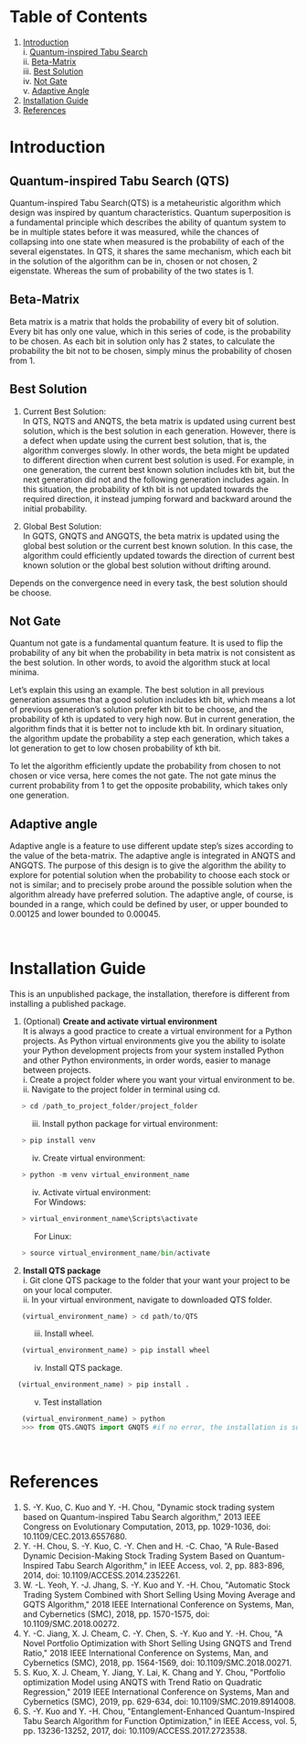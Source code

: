# Table of Contents
1. [Introduction](#introduction)
   <br>i. [Quantum-inspired Tabu Search](#quantum-inspired-tabu-search-qts) 
   <br>ii. [Beta-Matrix](#beta-matrix)
   <br>iii. [Best Solution](#best-solution)
   <br>iv. [Not Gate](#not-gate)
   <br>v. [Adaptive Angle](#adaptive-angle)
2. [Installation Guide](#installation-guide)
3. [References](#references)

# Introduction
## Quantum-inspired Tabu Search (QTS)

Quantum-inspired Tabu Search(QTS) is a metaheuristic algorithm which design was inspired by quantum characteristics. Quantum superposition is a fundamental principle which describes the ability of quantum system to be in multiple states before it was measured, while the chances of collapsing into one state when measured is the probability of each of the several eigenstates. In QTS, it shares the same mechanism, which each bit in the solution of the algorithm can be in, chosen or not chosen, 2 eigenstate. Whereas the sum of probability of the two states is 1.

## Beta-Matrix

Beta matrix is a matrix that holds the probability of every bit of solution. Every bit has only one value, which in this series of code, is the probability to be chosen. As each bit in solution only has 2 states, to calculate the probability the bit not to be chosen, simply minus the probability of chosen from 1.

## Best Solution

1. Current Best Solution: <br>
   In QTS, NQTS and ANQTS, the beta matrix is updated using current best solution, which is the best solution in each generation. However, there is a defect when update using the current best solution, that is, the algorithm converges slowly. In other words, the beta might be updated to different direction when current best solution is used. For example, in one generation, the current best known solution includes kth bit, but the next generation did not and the following generation includes again. In this situation, the probability of kth bit is not updated towards the required direction, it instead jumping forward and backward around the initial probability.
   
2. Global Best Solution: <br>
   In GQTS, GNQTS and ANGQTS, the beta matrix is updated using the global best solution or the current best known solution. In this case, the algorithm could efficiently updated towards the direction of current best known solution or the global best solution without drifting around.

Depends on the convergence need in every task, the best solution should be choose.

## Not Gate
Quantum not gate is a fundamental quantum feature. It is used to flip the probability of any bit when the probability in beta matrix is not consistent as the best solution. In other words, to avoid the algorithm stuck at local minima. 

Let’s explain this using an example. The best solution in all previous generation assumes that a good solution includes kth bit, which means a lot of previous generation’s solution prefer kth bit to be choose, and the probability of kth is updated to very high now. But in current generation, the algorithm finds that it is better not to include kth bit. In ordinary situation, the algorithm update the probability a step each generation, which takes a lot generation to get to low chosen probability of kth bit. 

To let the algorithm efficiently update the probability from chosen to not chosen or vice versa, here comes the not gate. The not gate minus the current probability from 1 to get the opposite probability, which takes only one generation.

## Adaptive angle
Adaptive angle is a feature to use different update step’s sizes according to the value of the beta-matrix. The adaptive angle is integrated in ANQTS and ANGQTS. The purpose of this design is to give the algorithm the ability to explore for potential solution when the probability to choose each stock or not is similar; and to precisely probe around the possible solution when the algorithm already have preferred solution. The adaptive angle, of course, is bounded in a range, which could be defined by user, or upper bounded to 0.00125 and lower bounded to 0.00045.

<br>

# Installation Guide
This is an unpublished package, the installation, therefore is different from installing a published package.

1. (Optional) **Create and activate virtual environment** <br>
It is always a good practice to create a virtual environment for a Python projects. As Python virtual environments give you the ability to isolate your Python development projects from your system installed Python and other Python environments, in order words, easier to manage between projects.  <br>
i. Create a project folder where you want your virtual environment to be. <br>
ii. Navigate to the project folder in terminal using cd.
```python
   > cd /path_to_project_folder/project_folder
```
&nbsp;&nbsp;&nbsp;&nbsp;&nbsp;&nbsp;&nbsp;&nbsp;&nbsp;&nbsp;iii. Install python package for virtual environment: <br>
 ```python
    > pip install venv
```
&nbsp;&nbsp;&nbsp;&nbsp;&nbsp;&nbsp;&nbsp;&nbsp;&nbsp;&nbsp;iv. Create virtual environment: <br>
```python
   > python -m venv virtual_environment_name
```
&nbsp;&nbsp;&nbsp;&nbsp;&nbsp;&nbsp;&nbsp;&nbsp;&nbsp;&nbsp;iv. Activate virtual environment:<br>
&nbsp;&nbsp;&nbsp;&nbsp;&nbsp;&nbsp;&nbsp;&nbsp;&nbsp;&nbsp; For Windows:
```python
   > virtual_environment_name\Scripts\activate
```
&nbsp;&nbsp;&nbsp;&nbsp;&nbsp;&nbsp;&nbsp;&nbsp;&nbsp;&nbsp; For Linux:
```python
   > source virtual_environment_name/bin/activate
```
2. **Install QTS package** <br>
i. Git clone QTS package to the folder that your want your project to be on your local computer. <br>
ii. In your virtual environment, navigate to downloaded QTS folder.
```python
   (virtual_environment_name) > cd path/to/QTS
```
&nbsp;&nbsp;&nbsp;&nbsp;&nbsp;&nbsp;&nbsp;&nbsp;&nbsp;&nbsp; iii. Install wheel.
```python
   (virtual_environment_name) > pip install wheel
```
&nbsp;&nbsp;&nbsp;&nbsp;&nbsp;&nbsp;&nbsp;&nbsp;&nbsp;&nbsp; iv. Install QTS package.
```python
  (virtual_environment_name) > pip install .
```
&nbsp;&nbsp;&nbsp;&nbsp;&nbsp;&nbsp;&nbsp;&nbsp;&nbsp;&nbsp; v. Test installation
```python
   (virtual_environment_name) > python
   >>> from QTS.GNQTS import GNQTS #if no error, the installation is successful
```
<br>

# References
1. S. -Y. Kuo, C. Kuo and Y. -H. Chou, "Dynamic stock trading system based on Quantum-inspired Tabu Search algorithm," 2013 IEEE Congress on Evolutionary Computation, 2013, pp. 1029-1036, doi: 10.1109/CEC.2013.6557680.
2. Y. -H. Chou, S. -Y. Kuo, C. -Y. Chen and H. -C. Chao, "A Rule-Based Dynamic Decision-Making Stock Trading System Based on Quantum-Inspired Tabu Search Algorithm," in IEEE Access, vol. 2, pp. 883-896, 2014, doi: 10.1109/ACCESS.2014.2352261.
3. W. -L. Yeoh, Y. -J. Jhang, S. -Y. Kuo and Y. -H. Chou, "Automatic Stock Trading System Combined with Short Selling Using Moving Average and GQTS Algorithm," 2018 IEEE International Conference on Systems, Man, and Cybernetics (SMC), 2018, pp. 1570-1575, doi: 10.1109/SMC.2018.00272.
4. Y. -C. Jiang, X. J. Cheam, C. -Y. Chen, S. -Y. Kuo and Y. -H. Chou, "A Novel Portfolio Optimization with Short Selling Using GNQTS and Trend Ratio," 2018 IEEE International Conference on Systems, Man, and Cybernetics (SMC), 2018, pp. 1564-1569, doi: 10.1109/SMC.2018.00271.
5. S. Kuo, X. J. Cheam, Y. Jiang, Y. Lai, K. Chang and Y. Chou, "Portfolio optimization Model using ANQTS with Trend Ratio on Quadratic Regression," 2019 IEEE International Conference on Systems, Man and Cybernetics (SMC), 2019, pp. 629-634, doi: 10.1109/SMC.2019.8914008.
6. S. -Y. Kuo and Y. -H. Chou, "Entanglement-Enhanced Quantum-Inspired Tabu Search Algorithm for Function Optimization," in IEEE Access, vol. 5, pp. 13236-13252, 2017, doi: 10.1109/ACCESS.2017.2723538.
